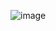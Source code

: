 ![image](https://github.com/solarsbeans/awesome-baserow-ideas/assets/140761072/8a71c499-058f-484c-8d2f-0507c0e445de)
